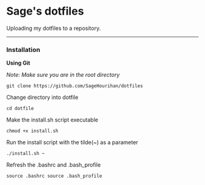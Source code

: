 # Sage's dotfiles

Uploading my dotfiles to a repository.
______
### Installation

**Using Git**

*Note: Make sure you are in the root directory*

`git clone https://github.com/SageHourihan/dotfiles`

Change directory into dotfile

`cd dotfile`

Make the install.sh script executable

`chmod +x install.sh`

Run the install script with the tilde(~) as a parameter

`./install.sh ~`

Refresh the .bashrc and .bash_profile

`source .bashrc source .bash_profile`


